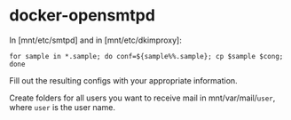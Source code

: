 # docker-opensmtpd

In [mnt/etc/smtpd] and in [mnt/etc/dkimproxy]:  
```
for sample in *.sample; do conf=${sample%%.sample}; cp $sample $cong; done  
```
Fill out the resulting configs with your appropriate information.   

Create folders for all users you want to receive mail in mnt/var/mail/`user`, where `user` is the user name.  
